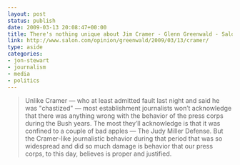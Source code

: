 ```yaml
---
layout: post
status: publish
date: 2009-03-13 20:08:47+00:00
title: There's nothing unique about Jim Cramer - Glenn Greenwald - Salon.com
link: http://www.salon.com/opinion/greenwald/2009/03/13/cramer/
type: aside
categories:
- jon-stewart
- journalism
- media
- politics
---
```


> Unlike Cramer — who at least admitted fault last night and said he was "chastized" — most establishment journalists won’t acknowledge that there was anything wrong with the behavior of the press corps during the Bush years.  The most they’ll acknowledge is that it was confined to a couple of bad apples — The Judy Miller Defense.  But the Cramer-like journalistic behavior during that period that was so widespread and did so much damage is behavior that our press corps, to this day, believes is proper and justified.
